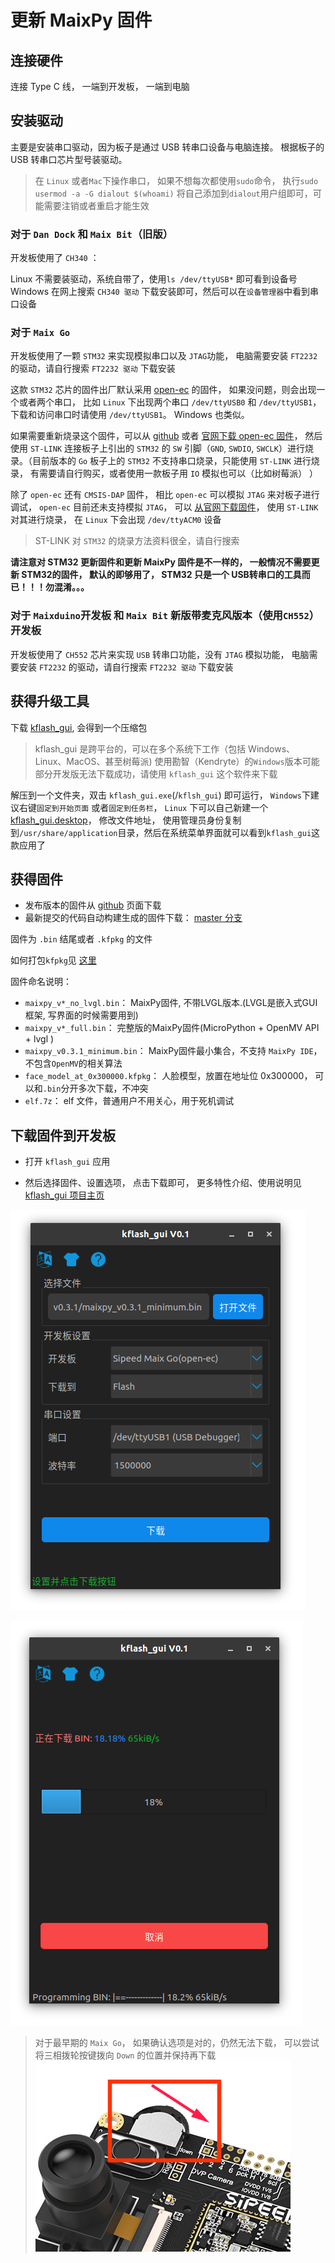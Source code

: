 更新 MaixPy 固件
===========



## 连接硬件

连接 Type C 线， 一端到开发板， 一端到电脑

## 安装驱动

主要是安装串口驱动，因为板子是通过 USB 转串口设备与电脑连接。
根据板子的 USB 转串口芯片型号装驱动。

> 在 `Linux` 或者`Mac`下操作串口， 如果不想每次都使用`sudo`命令， 执行`sudo usermod -a -G dialout $(whoami)` 将自己添加到`dialout`用户组即可，可能需要注销或者重启才能生效


### 对于 `Dan Dock` 和 `Maix Bit`（旧版）

开发板使用了 `CH340` ：

Linux 不需要装驱动，系统自带了，使用`ls /dev/ttyUSB*` 即可看到设备号
Windows 在网上搜索 `CH340 驱动` 下载安装即可，然后可以在`设备管理器`中看到串口设备



### 对于 `Maix Go`

开发板使用了一颗 `STM32` 来实现模拟串口以及 `JTAG`功能， 电脑需要安装 `FT2232` 的驱动，请自行搜索 `FT2232 驱动` 下载安装

这款 `STM32` 芯片的固件出厂默认采用 [open-ec](https://github.com/sipeed/open-ec) 的固件， 如果没问题，则会出现一个或者两个串口， 比如 `Linux` 下出现两个串口 `/dev/ttyUSB0` 和 `/dev/ttyUSB1`， 下载和访问串口时请使用 `/dev/ttyUSB1`。 Windows 也类似。

如果需要重新烧录这个固件，可以从 [github](https://github.com/sipeed/open-ec/releases) 或者 [官网下载 open-ec 固件](http://dl.sipeed.com/MAIX/tools/flash-zero.bin)， 然后使用 `ST-LINK` 连接板子上引出的 `STM32` 的 `SW` 引脚（`GND`, `SWDIO`, `SWCLK`）进行烧录。（目前版本的 `Go` 板子上的 `STM32` 不支持串口烧录，只能使用 `ST-LINK` 进行烧录， 有需要请自行购买，或者使用一款板子用 `IO` 模拟也可以（比如树莓派） ）

除了 `open-ec` 还有 `CMSIS-DAP` 固件， 相比 `open-ec` 可以模拟 `JTAG` 来对板子进行调试， `open-ec` 目前还未支持模拟 `JTAG`， 可以 [从官网下载固件](http://dl.sipeed.com/MAIX/tools/cmsis-dap/)， 使用 `ST-LINK` 对其进行烧录， 在 `Linux` 下会出现 `/dev/ttyACM0` 设备

> ST-LINK 对 `STM32` 的烧录方法资料很全，请自行搜索

**请注意对 STM32 更新固件和更新 MaixPy 固件是不一样的， 一般情况不需要更新 STM32的固件， 默认的即够用了， STM32 只是一个 USB转串口的工具而已！！！勿混淆。。。**


### 对于 `Maixduino`开发板 和 `Maix Bit` 新版带麦克风版本（使用`CH552`） 开发板

开发板使用了 `CH552` 芯片来实现 `USB` 转串口功能，没有 `JTAG` 模拟功能， 电脑需要安装 `FT2232` 的驱动，请自行搜索 `FT2232 驱动` 下载安装




## 获得升级工具

下载 [kflash_gui](https://github.com/sipeed/kflash_gui/releases), 会得到一个压缩包
> kflash_gui 是跨平台的，可以在多个系统下工作（包括 Windows、Linux、MacOS、甚至树莓派)
> 使用勘智（Kendryte）的`Windows`版本可能部分开发版无法下载成功，请使用 `kflash_gui` 这个软件来下载

解压到一个文件夹，双击 `kflash_gui.exe`(/`kflsh_gui`) 即可运行， `Windows`下建议右键`固定到开始页面` 或者`固定到任务栏`， `Linux` 下可以自己新建一个[kflash_gui.desktop](https://github.com/sipeed/kflash_gui/blob/master/kflash_gui.desktop)， 修改文件地址， 使用管理员身份复制到`/usr/share/application`目录，然后在系统菜单界面就可以看到`kflash_gui`这款应用了


## 获得固件

* 发布版本的固件从 [github](https://github.com/sipeed/MaixPy/releases) 页面下载
* 最新提交的代码自动构建生成的固件下载： [master 分支](http://dl.sipeed.com/MAIX/MaixPy/release/master/)



固件为 `.bin` 结尾或者 `.kfpkg` 的文件

如何打包`kfpkg`见 [这里](http://blog.sipeed.com/p/390.html)

固件命名说明：

* `maixpy_v*_no_lvgl.bin`： MaixPy固件, 不带LVGL版本.(LVGL是嵌入式GUI框架, 写界面的时候需要用到)
* `maixpy_v*_full.bin`： 完整版的MaixPy固件(MicroPython + OpenMV API + lvgl )
* `maixpy_v0.3.1_minimum.bin`： MaixPy固件最小集合，不支持 `MaixPy IDE`， 不包含`OpenMV`的相关算法
* `face_model_at_0x300000.kfpkg`： 人脸模型，放置在地址位 0x300000， 可以和`.bin`分开多次下载，不冲突
* `elf.7z`： elf 文件，普通用户不用关心，用于死机调试



## 下载固件到开发板

* 打开 `kflash_gui` 应用

* 然后选择固件、设置选项， 点击下载即可， 更多特性介绍、使用说明见[kflash_gui 项目主页](https://github.com/sipeed/kflash_gui)

![](../../assets/kflash_gui_screenshot_1.png)

![](../../assets/kflash_gui_screenshot_download.png)




> 对于最早期的 `Maix Go`， 如果确认选项是对的，仍然无法下载， 可以尝试将三相拨轮按键拨向 `Down` 的位置并保持再下载
![Go Key Down](../../assets/Go_Key_Down.png)



